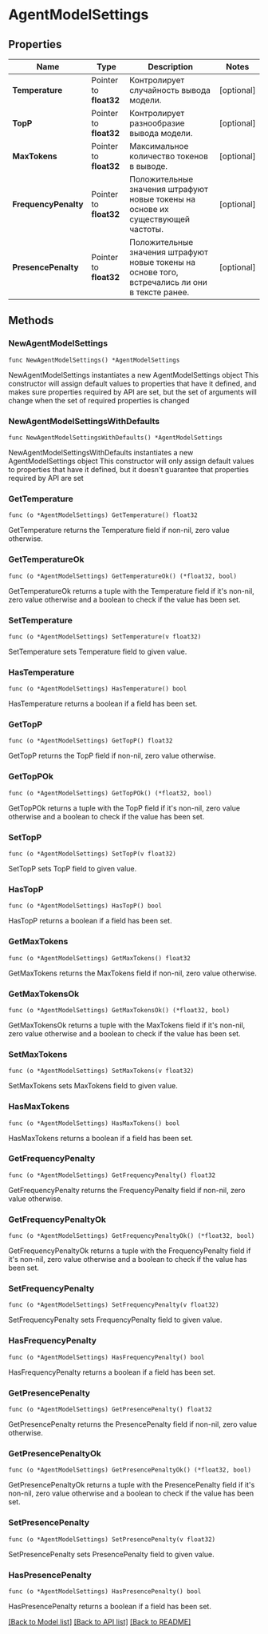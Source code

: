 # AgentModelSettings

## Properties

Name | Type | Description | Notes
------------ | ------------- | ------------- | -------------
**Temperature** | Pointer to **float32** | Контролирует случайность вывода модели. | [optional] 
**TopP** | Pointer to **float32** | Контролирует разнообразие вывода модели. | [optional] 
**MaxTokens** | Pointer to **float32** | Максимальное количество токенов в выводе. | [optional] 
**FrequencyPenalty** | Pointer to **float32** | Положительные значения штрафуют новые токены на основе их существующей частоты. | [optional] 
**PresencePenalty** | Pointer to **float32** | Положительные значения штрафуют новые токены на основе того, встречались ли они в тексте ранее. | [optional] 

## Methods

### NewAgentModelSettings

`func NewAgentModelSettings() *AgentModelSettings`

NewAgentModelSettings instantiates a new AgentModelSettings object
This constructor will assign default values to properties that have it defined,
and makes sure properties required by API are set, but the set of arguments
will change when the set of required properties is changed

### NewAgentModelSettingsWithDefaults

`func NewAgentModelSettingsWithDefaults() *AgentModelSettings`

NewAgentModelSettingsWithDefaults instantiates a new AgentModelSettings object
This constructor will only assign default values to properties that have it defined,
but it doesn't guarantee that properties required by API are set

### GetTemperature

`func (o *AgentModelSettings) GetTemperature() float32`

GetTemperature returns the Temperature field if non-nil, zero value otherwise.

### GetTemperatureOk

`func (o *AgentModelSettings) GetTemperatureOk() (*float32, bool)`

GetTemperatureOk returns a tuple with the Temperature field if it's non-nil, zero value otherwise
and a boolean to check if the value has been set.

### SetTemperature

`func (o *AgentModelSettings) SetTemperature(v float32)`

SetTemperature sets Temperature field to given value.

### HasTemperature

`func (o *AgentModelSettings) HasTemperature() bool`

HasTemperature returns a boolean if a field has been set.

### GetTopP

`func (o *AgentModelSettings) GetTopP() float32`

GetTopP returns the TopP field if non-nil, zero value otherwise.

### GetTopPOk

`func (o *AgentModelSettings) GetTopPOk() (*float32, bool)`

GetTopPOk returns a tuple with the TopP field if it's non-nil, zero value otherwise
and a boolean to check if the value has been set.

### SetTopP

`func (o *AgentModelSettings) SetTopP(v float32)`

SetTopP sets TopP field to given value.

### HasTopP

`func (o *AgentModelSettings) HasTopP() bool`

HasTopP returns a boolean if a field has been set.

### GetMaxTokens

`func (o *AgentModelSettings) GetMaxTokens() float32`

GetMaxTokens returns the MaxTokens field if non-nil, zero value otherwise.

### GetMaxTokensOk

`func (o *AgentModelSettings) GetMaxTokensOk() (*float32, bool)`

GetMaxTokensOk returns a tuple with the MaxTokens field if it's non-nil, zero value otherwise
and a boolean to check if the value has been set.

### SetMaxTokens

`func (o *AgentModelSettings) SetMaxTokens(v float32)`

SetMaxTokens sets MaxTokens field to given value.

### HasMaxTokens

`func (o *AgentModelSettings) HasMaxTokens() bool`

HasMaxTokens returns a boolean if a field has been set.

### GetFrequencyPenalty

`func (o *AgentModelSettings) GetFrequencyPenalty() float32`

GetFrequencyPenalty returns the FrequencyPenalty field if non-nil, zero value otherwise.

### GetFrequencyPenaltyOk

`func (o *AgentModelSettings) GetFrequencyPenaltyOk() (*float32, bool)`

GetFrequencyPenaltyOk returns a tuple with the FrequencyPenalty field if it's non-nil, zero value otherwise
and a boolean to check if the value has been set.

### SetFrequencyPenalty

`func (o *AgentModelSettings) SetFrequencyPenalty(v float32)`

SetFrequencyPenalty sets FrequencyPenalty field to given value.

### HasFrequencyPenalty

`func (o *AgentModelSettings) HasFrequencyPenalty() bool`

HasFrequencyPenalty returns a boolean if a field has been set.

### GetPresencePenalty

`func (o *AgentModelSettings) GetPresencePenalty() float32`

GetPresencePenalty returns the PresencePenalty field if non-nil, zero value otherwise.

### GetPresencePenaltyOk

`func (o *AgentModelSettings) GetPresencePenaltyOk() (*float32, bool)`

GetPresencePenaltyOk returns a tuple with the PresencePenalty field if it's non-nil, zero value otherwise
and a boolean to check if the value has been set.

### SetPresencePenalty

`func (o *AgentModelSettings) SetPresencePenalty(v float32)`

SetPresencePenalty sets PresencePenalty field to given value.

### HasPresencePenalty

`func (o *AgentModelSettings) HasPresencePenalty() bool`

HasPresencePenalty returns a boolean if a field has been set.


[[Back to Model list]](../README.md#documentation-for-models) [[Back to API list]](../README.md#documentation-for-api-endpoints) [[Back to README]](../README.md)


